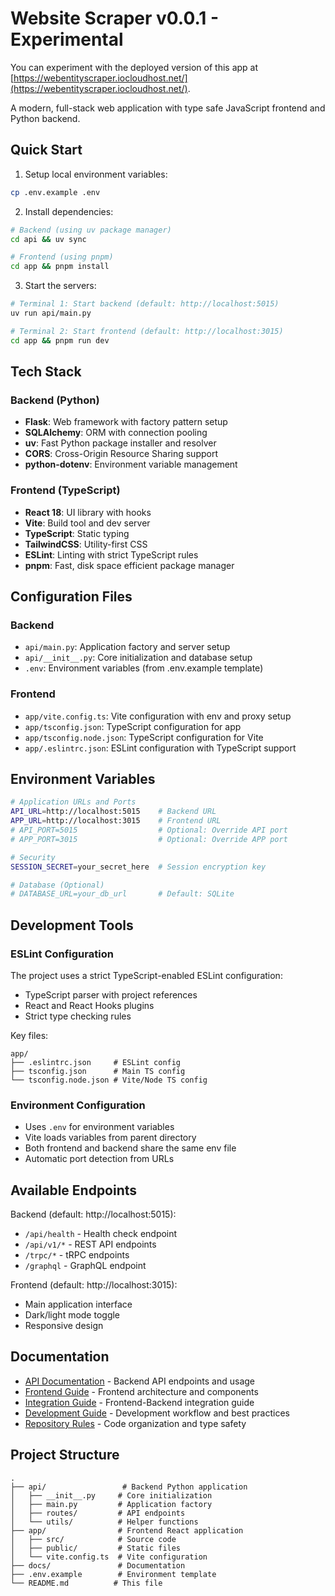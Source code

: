 # Website Scraper v0.0.1 - Experimental

You can experiment with the deployed version of this app at [https://webentityscraper.iocloudhost.net/](https://webentityscraper.iocloudhost.net/).

A modern, full-stack web application with type safe JavaScript frontend and Python backend.

## Quick Start

1. Setup local environment variables:
```bash
cp .env.example .env
```

2. Install dependencies:
```bash
# Backend (using uv package manager)
cd api && uv sync

# Frontend (using pnpm)
cd app && pnpm install
```

3. Start the servers:
```bash
# Terminal 1: Start backend (default: http://localhost:5015)
uv run api/main.py

# Terminal 2: Start frontend (default: http://localhost:3015)
cd app && pnpm run dev
```

## Tech Stack

### Backend (Python)
- **Flask**: Web framework with factory pattern setup
- **SQLAlchemy**: ORM with connection pooling
- **uv**: Fast Python package installer and resolver
- **CORS**: Cross-Origin Resource Sharing support
- **python-dotenv**: Environment variable management

### Frontend (TypeScript)
- **React 18**: UI library with hooks
- **Vite**: Build tool and dev server
- **TypeScript**: Static typing
- **TailwindCSS**: Utility-first CSS
- **ESLint**: Linting with strict TypeScript rules
- **pnpm**: Fast, disk space efficient package manager

## Configuration Files

### Backend
- `api/main.py`: Application factory and server setup
- `api/__init__.py`: Core initialization and database setup
- `.env`: Environment variables (from .env.example template)

### Frontend
- `app/vite.config.ts`: Vite configuration with env and proxy setup
- `app/tsconfig.json`: TypeScript configuration for app
- `app/tsconfig.node.json`: TypeScript configuration for Vite
- `app/.eslintrc.json`: ESLint configuration with TypeScript support

## Environment Variables

```bash
# Application URLs and Ports
API_URL=http://localhost:5015    # Backend URL
APP_URL=http://localhost:3015    # Frontend URL
# API_PORT=5015                  # Optional: Override API port
# APP_PORT=3015                  # Optional: Override APP port

# Security
SESSION_SECRET=your_secret_here  # Session encryption key

# Database (Optional)
# DATABASE_URL=your_db_url       # Default: SQLite
```

## Development Tools

### ESLint Configuration
The project uses a strict TypeScript-enabled ESLint configuration:
- TypeScript parser with project references
- React and React Hooks plugins
- Strict type checking rules

Key files:
```
app/
├── .eslintrc.json     # ESLint config
├── tsconfig.json      # Main TS config
└── tsconfig.node.json # Vite/Node TS config
```

### Environment Configuration
- Uses `.env` for environment variables
- Vite loads variables from parent directory
- Both frontend and backend share the same env file
- Automatic port detection from URLs

## Available Endpoints

Backend (default: http://localhost:5015):
- `/api/health` - Health check endpoint
- `/api/v1/*` - REST API endpoints
- `/trpc/*` - tRPC endpoints
- `/graphql` - GraphQL endpoint

Frontend (default: http://localhost:3015):
- Main application interface
- Dark/light mode toggle
- Responsive design

## Documentation

- [API Documentation](docs/api.md) - Backend API endpoints and usage
- [Frontend Guide](docs/frontend.md) - Frontend architecture and components
- [Integration Guide](docs/integration.md) - Frontend-Backend integration guide
- [Development Guide](docs/dev_guide.md) - Development workflow and best practices
- [Repository Rules](docs/repo_rules.md) - Code organization and type safety

## Project Structure

```
.
├── api/                 # Backend Python application
│   ├── __init__.py     # Core initialization
│   ├── main.py         # Application factory
│   ├── routes/         # API endpoints
│   └── utils/          # Helper functions
├── app/                # Frontend React application
│   ├── src/            # Source code
│   ├── public/         # Static files
│   └── vite.config.ts  # Vite configuration
├── docs/               # Documentation
├── .env.example        # Environment template
└── README.md          # This file